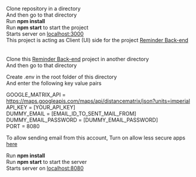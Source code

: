 Clone repository in a directory <br />
And then go to that directory <br />
Run <b>npm install</b> <br />
Run <b>npm start</b> to start the project <br />
Starts server on [localhost:3000](https://localhost:3000/) <br />
This project is acting as Client (UI) side 
for the project [Reminder Back-end](https://github.com/shubhammxv/reminder-app-back) <br />
<br />
<br />
Clone this [Reminder Back-end](https://github.com/shubhammxv/reminder-app-back) project in another directory <br />
And then go to that directory <br />

Create .env in the root folder of this directory <br />
And enter the following key value pairs <br />

GOOGLE_MATRIX_API = https://maps.googleapis.com/maps/api/distancematrix/json?units=imperial <br />
API_KEY = [YOUR_API_KEY] <br />
DUMMY_EMAIL = [EMAIL_ID_TO_SENT_MAIL_FROM] <br />
DUMMY_EMAIL_PASSWORD = [DUMMY_EMAIL_PASSWORD] <br />
PORT = 8080 <br />

To allow sending email from this account, Turn on allow less secure apps [here](https://myaccount.google.com/lesssecureapps)

Run <b>npm install</b> <br />
Run <b>npm start</b> to start the server <br />
Starts server on [localhost:8080](https://localhost:8080/) <br />
